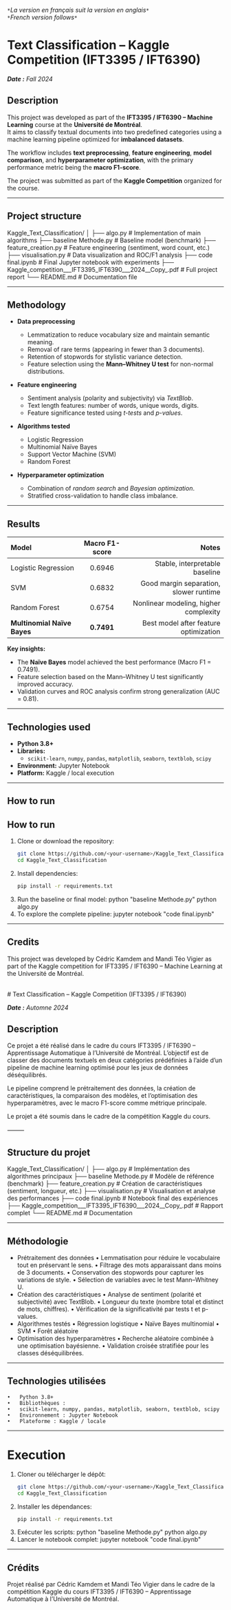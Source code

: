`*`*La version en français suit la version en anglais*`*`  
`*`*French version follows*`*`

# Text Classification – Kaggle Competition (IFT3395 / IFT6390)

***Date :** Fall 2024*

## Description

This project was developed as part of the **IFT3395 / IFT6390 – Machine Learning** course at the **Université de Montréal**.  
It aims to classify textual documents into two predefined categories using a machine learning pipeline optimized for **imbalanced datasets**.

The workflow includes **text preprocessing**, **feature engineering**, **model comparison**, and **hyperparameter optimization**, with the primary performance metric being the **macro F1-score**.

The project was submitted as part of the **Kaggle Competition** organized for the course.

---

## Project structure

Kaggle_Text_Classification/
│
├── algo.py                     # Implementation of main algorithms
├── baseline Methode.py         # Baseline model (benchmark)
├── feature_creation.py         # Feature engineering (sentiment, word count, etc.)
├── visualisation.py            # Data visualization and ROC/F1 analysis
├── code final.ipynb            # Final Jupyter notebook with experiments
├── Kaggle_competition___IFT3395_IFT6390___2024__Copy_.pdf   # Full project report
└── README.md                   # Documentation file

---

## Methodology

* **Data preprocessing**  
  * Lemmatization to reduce vocabulary size and maintain semantic meaning.  
  * Removal of rare terms (appearing in fewer than 3 documents).  
  * Retention of stopwords for stylistic variance detection.  
  * Feature selection using the **Mann–Whitney U test** for non-normal distributions.

* **Feature engineering**  
  * Sentiment analysis (polarity and subjectivity) via *TextBlob*.  
  * Text length features: number of words, unique words, digits.  
  * Feature significance tested using *t-tests* and *p-values*.

* **Algorithms tested**  
  * Logistic Regression  
  * Multinomial Naïve Bayes  
  * Support Vector Machine (SVM)  
  * Random Forest  

* **Hyperparameter optimization**  
  * Combination of *random search* and *Bayesian optimization*.  
  * Stratified cross-validation to handle class imbalance.

---

## Results

| Model | Macro F1-score | Notes |
|:------|:---------------:|------:|
| Logistic Regression | 0.6946 | Stable, interpretable baseline |
| SVM | 0.6832 | Good margin separation, slower runtime |
| Random Forest | 0.6754 | Nonlinear modeling, higher complexity |
| **Multinomial Naïve Bayes** | **0.7491** | Best model after feature optimization |

**Key insights:**
* The **Naïve Bayes** model achieved the best performance (Macro F1 = 0.7491).  
* Feature selection based on the Mann–Whitney U test significantly improved accuracy.  
* Validation curves and ROC analysis confirm strong generalization (AUC = 0.81).  

---

## Technologies used

* **Python 3.8+**
* **Libraries:**  
  * `scikit-learn`, `numpy`, `pandas`, `matplotlib`, `seaborn`, `textblob`, `scipy`
* **Environment:** Jupyter Notebook
* **Platform:** Kaggle / local execution

---

## How to run

## How to run

1. Clone or download the repository:
   ```bash
   git clone https://github.com/<your-username>/Kaggle_Text_Classification.git
   cd Kaggle_Text_Classification
2. Install dependencies:
   ```bash
   pip install -r requirements.txt
3.	Run the baseline or final model:
  python "baseline Methode.py"
  python algo.py
4.	To explore the complete pipeline:
  jupyter notebook "code final.ipynb"

---

## Credits

This project was developed by Cédric Kamdem and Mandi Téo Vigier
as part of the Kaggle competition for IFT3395 / IFT6390 – Machine Learning at the Université de Montréal.

<br>
# Text Classification – Kaggle Competition (IFT3395 / IFT6390)

***Date :** Automne 2024*

## Description

Ce projet a été réalisé dans le cadre du cours IFT3395 / IFT6390 – Apprentissage Automatique à l’Université de Montréal.
L’objectif est de classer des documents textuels en deux catégories prédéfinies à l’aide d’un pipeline de machine learning optimisé pour les jeux de données déséquilibrés.

Le pipeline comprend le prétraitement des données, la création de caractéristiques, la comparaison des modèles, et l’optimisation des hyperparamètres, avec le macro F1-score comme métrique principale.

Le projet a été soumis dans le cadre de la compétition Kaggle du cours.

⸻

## Structure du projet

Kaggle_Text_Classification/
│
├── algo.py                     # Implémentation des algorithmes principaux
├── baseline Methode.py         # Modèle de référence (benchmark)
├── feature_creation.py         # Création de caractéristiques (sentiment, longueur, etc.)
├── visualisation.py            # Visualisation et analyse des performances
├── code final.ipynb            # Notebook final des expériences
├── Kaggle_competition___IFT3395_IFT6390___2024__Copy_.pdf   # Rapport complet
└── README.md                   # Documentation

---

## Méthodologie
- Prétraitement des données
    	•	Lemmatisation pour réduire le vocabulaire tout en préservant le sens.
    	•	Filtrage des mots apparaissant dans moins de 3 documents.
    	•	Conservation des stopwords pour capturer les variations de style.
    	•	Sélection de variables avec le test Mann–Whitney U.
- Création des caractéristiques
    	•	Analyse de sentiment (polarité et subjectivité) avec TextBlob.
    	•	Longueur du texte (nombre total et distinct de mots, chiffres).
    	•	Vérification de la significativité par tests t et p-values.
- Algorithmes testés
    	•	Régression logistique
    	•	Naïve Bayes multinomial
    	•	SVM
    	•	Forêt aléatoire
- Optimisation des hyperparamètres
    	•	Recherche aléatoire combinée à une optimisation bayésienne.
    	•	Validation croisée stratifiée pour les classes déséquilibrées.

--- 

## Technologies utilisées
	•	Python 3.8+
	•	Bibliothèques :
	•	scikit-learn, numpy, pandas, matplotlib, seaborn, textblob, scipy
	•	Environnement : Jupyter Notebook
	•	Plateforme : Kaggle / locale

---

# Execution 

1. Cloner ou télécharger le dépôt:
   ```bash
   git clone https://github.com/<your-username>/Kaggle_Text_Classification.git
   cd Kaggle_Text_Classification
2. Installer les dépendances:
   ```bash
   pip install -r requirements.txt
3.	Exécuter les scripts:
  python "baseline Methode.py"
  python algo.py
4.	Lancer le notebook complet:
  jupyter notebook "code final.ipynb"

---

## Crédits

Projet réalisé par Cédric Kamdem et Mandi Téo Vigier
dans le cadre de la compétition Kaggle du cours IFT3395 / IFT6390 – Apprentissage Automatique à l’Université de Montréal.
